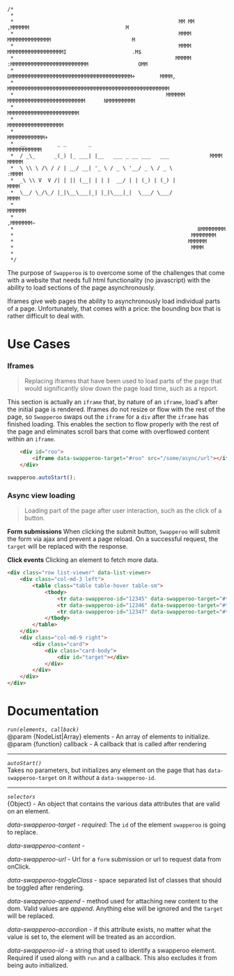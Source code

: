 ```
/*
 *  
 *                                                     MM MM           ,MMMMMM                               M
 *                                                     MMMM         MMMMMMMMMMMMMM                          M
 *                                                     MMMM       MMMMMMMMMMMMMMMMMMI                     .M$
 *                                                    MMMMM   :MMMMMMMMMMMMMMMMMMMMMMMMM                OMM
 *                                                  DMMMMMMMMMMMMMMMMMMMMMMMMMMMMMMMMMMMMMMM+        MMMM,
 *                                                 MMMMMMMMMMMMMMMMMMMMMMMMMMMMMMMMMMMMMMMMMMMMMMMMMMMM
 *                                                 MMMMMM MMMMMMMMMMMMMMMMMMMMMMMMM      NMMMMMMMMM
 *                                                         MMMMMMMMMMMMMMMMMMMMMMM
 *                                                          MMMMMMMMMMMMMMMMMM
 *                                                            MMMMMMMMMMMM+
 *  __          _ _       _                                     MMMMMMMMMMM
 *  / _\_      _(_) |_ ___| |__   ___ _ __ ___   ___             MMMM MMMMM
 *  \ \\ \ /\ / / | __/ __| '_ \ / _ \ '__/ _ \ / _ \                 :MMMM
 *  _\ \\ V  V /| | || (__| | | |  __/ | | (_) | (_) |                 MMMM
 *  \__/ \_/\_/ |_|\__\___|_| |_|\___|_|  \___/ \___/                  MMMM
 *                                                                 MMMMMM
 *                                                              ,MMMMMMM~
 *                                                           8MMMMMMMM
 *                                                         MMMMMMMM
 *                                                        MMMMMM
 *                                                         MMMM
 * 
 */
```

The purpose of `Swapperoo` is to overcome some of the challenges that come with a website that needs full html functionality (no javascript) with the ability to load sections of the page asynchronously. 

Iframes give web pages the ability to asynchronously load individual parts of a page. Unfortunately, that comes with a price: the bounding box that is rather difficult to deal with.



# Use Cases
### Iframes
>  Replacing iframes that have been used to load parts of the page that would significantly slow down the page load time, such as a report.

This section is actually an `iframe` that, by nature of an `iframe`, load's after the initial page is rendered. Iframes do not resize or flow with the rest of the page, so `Swapperoo` swaps out the `iframe` for a `div` after the `iframe` has finished loading. This enables the section to flow properly with the rest of the page and eliminates scroll bars that come with overflowed content within an `iframe`.

```html
    <div id="roo">
        <iframe data-swapperoo-target="#roo" src="/some/async/url"></iframe>
    </div>
```
```js
swapperoo.autoStart();
```

### Async view loading
>  Loading part of the page after user interaction, such as the click of a button.

**Form submissions**
When clicking the submit button, `Swapperoo` will submit the form via ajax and prevent a page reload. On a successful request, the `target` will be replaced with the response.

**Click events**
Clicking an element to fetch more data.

```html
<div class="row list-viewer" data-list-viewer>
    <div class="col-md-3 left">
        <table class="table table-hover table-sm">
            <tbody>
                <tr data-swapperoo-id="12345" data-swapperoo-target="#target" data-swapperoo-url="/some/api/call/12345"></tr>
                <tr data-swapperoo-id="12346" data-swapperoo-target="#target" data-swapperoo-url="/some/api/call/12346"></tr>
                <tr data-swapperoo-id="12347" data-swapperoo-target="#target" data-swapperoo-url="/some/api/call/12347"></tr>
            </tbody>
        </table>
    </div>
    <div class="col-md-9 right">
        <div class="card">
            <div class="card-body">
                <div id="target"></div>
            </div>
        </div>
    </div>
</div>
```

# Documentation
>>>
*`run(elements, callback)`*  
@param {NodeList|Array} elements - An array of elements to initialize.  
@param {function} callback - A callback that is called after rendering  
>>>

----

>>>
*`autoStart()`*  
Takes no parameters, but initializes any element on the page that has `data-swapperoo-target` on it *without* a `data-swapperoo-id`.
>>>

---

>>>
*`selectors`*  
{Object} - An object that contains the various data attributes that are valid on an element.

*data-swapperoo-target* - *required*: The `id` of the element `swapperoo` is going to replace.  

*data-swapperoo-content* -  

*data-swapperoo-url* - Url for a `form` submission or url to request data from onClick.   

*data-swapperoo-toggleClass* - space separated list of classes that should be toggled after rendering.  

*data-swapperoo-append* - method used for attaching new content to the dom. Valid values are *append*. Anything else will be ignored and the `target` will be replaced.

*data-swapperoo-accordion* - if this attribute exists, no matter what the value is set to, the element will be treated as an accordion.  

*data-swapperoo-id* - a string that used to identify a swapperoo element. Required if used along with `run` and a callback. This also excludes it from being auto initialized.
>>>

